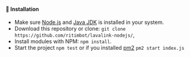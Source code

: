 #### 📩 Installation

- Make sure [Node.js](https://nodejs.org/en/download) and [Java JDK](https://www.oracle.com/java/technologies/javase-downloads.html) is installed in your system.
- Download this repository or clone: `git clone https://github.com/ritimbot/lavalink-nodejs/`,
- Install modules with NPM: `npm install`.
- Start the project `npm test` or if you installed [pm2](https://www.npmjs.com/package/pm2) `pm2 start index.js`
